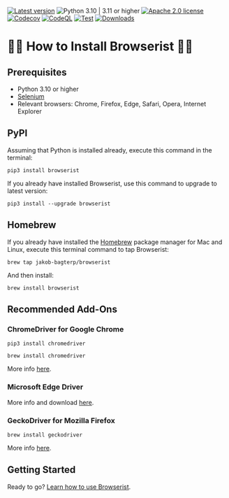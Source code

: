 [![Latest version](https://img.shields.io/static/v1?label=version&message=1.5.1&color=yellowgreen)](https://github.com/jakob-bagterp/browserist/releases/latest)
![Python 3.10 | 3.11 or higher](https://img.shields.io/static/v1?label=python&message=3.10%20|%203.11%2B&color=blueviolet)
[![Apache 2.0 license](https://img.shields.io/static/v1?label=license&message=Apache%202.0&color=blue)](https://github.com/jakob-bagterp/browserist/blob/master/LICENSE.md)
[![Codecov](https://codecov.io/gh/jakob-bagterp/browserist/branch/master/graph/badge.svg?token=1JL65T099J)](https://codecov.io/gh/jakob-bagterp/browserist)
[![CodeQL](https://github.com/jakob-bagterp/browserist/actions/workflows/codeql.yml/badge.svg)](https://github.com/jakob-bagterp/browserist/actions/workflows/codeql.yml)
[![Test](https://github.com/jakob-bagterp/browserist/actions/workflows/test.yml/badge.svg)](https://github.com/jakob-bagterp/browserist/actions/workflows/test.yml)
[![Downloads](https://static.pepy.tech/badge/browserist)](https://pepy.tech/project/browserist)

# 👩‍💻 How to Install Browserist 👨‍💻
## Prerequisites
* Python 3.10 or higher
* [Selenium](https://www.selenium.dev)
* Relevant browsers: Chrome, Firefox, Edge, Safari, Opera, Internet Explorer

## PyPI
Assuming that Python is installed already, execute this command in the terminal:

```shell
pip3 install browserist
```

If you already have installed Browserist, use this command to upgrade to latest version:

```shell
pip3 install --upgrade browserist
```

## Homebrew
If you already have installed the [Homebrew](https://brew.sh) package manager for Mac and Linux, execute this terminal command to tap Browserist:

```shell
brew tap jakob-bagterp/browserist
```

And then install:

```shell
brew install browserist
```

## Recommended Add-Ons
### ChromeDriver for Google Chrome
```shell
pip3 install chromedriver
```

```shell
brew install chromedriver
```

More info [here](https://chromedriver.chromium.org).

### Microsoft Edge Driver
More info and download [here](https://developer.microsoft.com/en-us/microsoft-edge/tools/webdriver/).

### GeckoDriver for Mozilla Firefox
```shell
brew install geckodriver
```

More info [here](https://github.com/mozilla/geckodriver).

## Getting Started
Ready to go? [Learn how to use Browserist](https://github.com/jakob-bagterp/browserist/blob/master/README.md).
